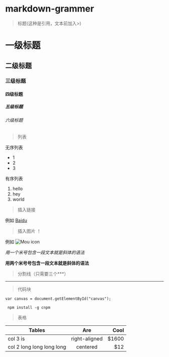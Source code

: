 # markdown-grammer

>标题(这种是引用，文本前加入>)

# 一级标题
## 二级标题
### 三级标题
#### 四级标题
##### 五级标题
###### 六级标题
>列表

无序列表
* 1
* 2
* 3

有序列表
1. hello
2. hey
3. world
>插入链接 []()

例如 [Baidu](http://baidu.com)
>插入图片 ！[]()

例如 ![Mou icon](http://mouapp.com/Mou_128.png)

*用一个米号包含一段文本就是斜体的语法*

**用两个米号号包含一段文本就是斜体的语法**
>分割线（只需要三个***）

***
>代码块

```
var canvas = document.getElementById("canvas");
``` 
 ```
  npm install -g cnpm
 ```
>表格

| Tables                    | Are           | Cool       |
| ------------------------- | :-----------: | ---------: |
| col 3 is                  | right-aligned |      $1600 |
| col 2 long long long long | centered      |      $12 |





